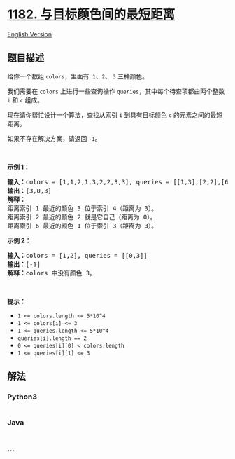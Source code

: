 # [1182. 与目标颜色间的最短距离](https://leetcode-cn.com/problems/shortest-distance-to-target-color)

[English Version](/solution/1100-1199/1182.Shortest%20Distance%20to%20Target%20Color/README_EN.md)

## 题目描述

<!-- 这里写题目描述 -->
<p>给你一个数组 <code>colors</code>，里面有  <code>1</code>、<code>2</code>、 <code>3</code> 三种颜色。</p>

<p>我们需要在 <code>colors</code> 上进行一些查询操作 <code>queries</code>，其中每个待查项都由两个整数 <code>i</code> 和 <code>c</code> 组成。</p>

<p>现在请你帮忙设计一个算法，查找从索引 <code>i</code> 到具有目标颜色 <code>c</code> 的元素之间的最短距离。</p>

<p>如果不存在解决方案，请返回 <code>-1</code>。</p>

<p> </p>

<p><strong>示例 1：</strong></p>

<pre><strong>输入：</strong>colors = [1,1,2,1,3,2,2,3,3], queries = [[1,3],[2,2],[6,1]]
<strong>输出：</strong>[3,0,3]
<strong>解释： </strong>
距离索引 1 最近的颜色 3 位于索引 4（距离为 3）。
距离索引 2 最近的颜色 2 就是它自己（距离为 0）。
距离索引 6 最近的颜色 1 位于索引 3（距离为 3）。
</pre>

<p><strong>示例 2：</strong></p>

<pre><strong>输入：</strong>colors = [1,2], queries = [[0,3]]
<strong>输出：</strong>[-1]
<strong>解释：</strong>colors 中没有颜色 3。
</pre>

<p> </p>

<p><strong>提示：</strong></p>

<ul>
	<li><code>1 <= colors.length <= 5*10^4</code></li>
	<li><code>1 <= colors[i] <= 3</code></li>
	<li><code>1 <= queries.length <= 5*10^4</code></li>
	<li><code>queries[i].length == 2</code></li>
	<li><code>0 <= queries[i][0] < colors.length</code></li>
	<li><code>1 <= queries[i][1] <= 3</code></li>
</ul>

## 解法

<!-- 这里可写通用的实现逻辑 -->

<!-- tabs:start -->

### **Python3**

<!-- 这里可写当前语言的特殊实现逻辑 -->

```python

```

### **Java**

<!-- 这里可写当前语言的特殊实现逻辑 -->

```java

```

### **...**

```

```

<!-- tabs:end -->
